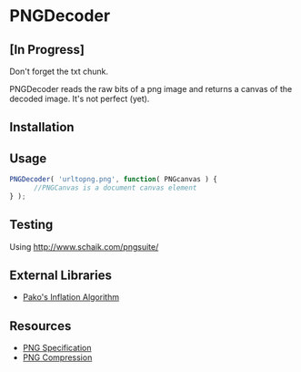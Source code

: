 # PNGDecoder
## [In Progress]

Don't forget the txt chunk.

PNGDecoder reads the raw bits of a png image and returns a canvas of the decoded image. It's not perfect (yet). 

## Installation

## Usage

   ```javascript
   PNGDecoder( 'urltopng.png', function( PNGcanvas ) {  
         //PNGCanvas is a document canvas element   
   } );
   ```
## Testing
Using http://www.schaik.com/pngsuite/

## External Libraries
* [Pako's Inflation Algorithm](https://github.com/nodeca/pako/tree/master/dist)

## Resources
* [PNG Specification](https://www.w3.org/TR/PNG/)
* [PNG Compression](http://www.zlib.org/feldspar.html) 
